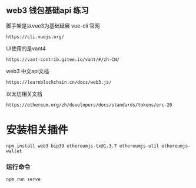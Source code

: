  

## web3 钱包基础api 练习

脚手架是以vue3为基础延展
vue-cli 官网
```
https://cli.vuejs.org/
```

UI使用的是vant4
```
https://vant-contrib.gitee.io/vant/#/zh-CN/
```

web3 中文api文档
```
https://learnblockchain.cn/docs/web3.js/
```

以太坊相关文档
```
https://ethereum.org/zh/developers/docs/standards/tokens/erc-20
```
# 安装相关插件
```
npm install web3 bip39 ethereumjs-tx@1.3.7 ethereumjs-util ethereumjs-wallet
```

### 运行命令
```
npm run serve
```


 
